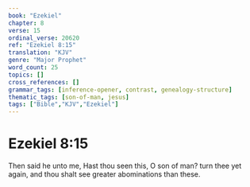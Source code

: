 ```yaml
---
book: "Ezekiel"
chapter: 8
verse: 15
ordinal_verse: 20620
ref: "Ezekiel 8:15"
translation: "KJV"
genre: "Major Prophet"
word_count: 25
topics: []
cross_references: []
grammar_tags: [inference-opener, contrast, genealogy-structure]
thematic_tags: [son-of-man, jesus]
tags: ["Bible","KJV","Ezekiel"]
---
```


# Ezekiel 8:15

Then said he unto me, Hast thou seen this, O son of man? turn thee yet again, and thou shalt see greater abominations than these.
